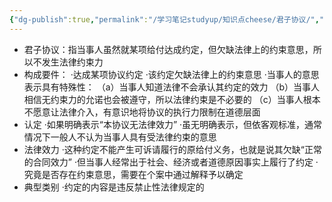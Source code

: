 ```yaml
---
{"dg-publish":true,"permalink":"/学习笔记studyup/知识点cheese/君子协议/","dgPassFrontmatter":true,"created":"2024-07-14T20:54:14.491+08:00","updated":"2024-09-11T12:10:02.129+08:00"}
---
```


- 君子协议：指当事人虽然就某项给付达成约定，但欠缺法律上的约束意思，所以不发生法律约束力
- 构成要件：
·达成某项协议约定
·该约定欠缺法律上的约束意思
·当事人的意思表示具有特殊性：
（a）当事人知道法律不会承认其约定的效力
（b）当事人相信无约束力的允诺也会被遵守，所以法律约束是不必要的
（c）当事人根本不愿意让法律介入，有意识地将协议的执行力限制在道德层面
- 认定
·如果明确表示“本协议无法律效力”
·虽无明确表示，但依客观标准，通常情况下一般人不认为当事人具有受法律约束的意思
- 法律效力
·这种约定不能产生可诉请履行的原给付义务，也就是说其欠缺“正常 的合同效力”
·但当事⼈经常出于社会、经济或者道德原因事实上履行了约定
·究竟是否存在约束意思，需要在个案中通过解释予以确定
- 典型类别
·约定的内容是违反禁止性法律规定的